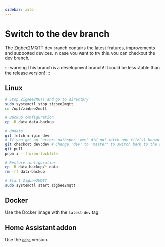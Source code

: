 ```yaml
---
sidebar: auto
---
```


# Switch to the dev branch

The Zigbee2MQTT dev branch contains the latest features, improvements and supported devices.
In case you want to try this, you can checkout the dev branch.

::: warning
This branch is a development branch! It could be less stable than the release version!
:::

## Linux

```bash
# Stop Zigbee2MQTT and go to directory
sudo systemctl stop zigbee2mqtt
cd /opt/zigbee2mqtt

# Backup configuration
cp -R data data-backup

# Update
git fetch origin dev
# If you get an `error: pathspec 'dev' did not match any file(s) known to git` execute: `git fetch origin --unshallow`
git checkout dev:dev # Change 'dev' to 'master' to switch back to the release version
git pull
pnpm i --frozen-lockfile

# Restore configuration
cp -R data-backup/* data
rm -rf data-backup

# Start Zigbee2MQTT
sudo systemctl start zigbee2mqtt
```

## Docker

Use the Docker image with the `latest-dev` tag.

## Home Assistant addon

Use the [`edge`](https://github.com/zigbee2mqtt/hassio-zigbee2mqtt) version.
